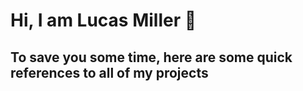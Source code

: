 # Hi, I am Lucas Miller :wave:

## To save you some time, here are some quick references to all of my projects
